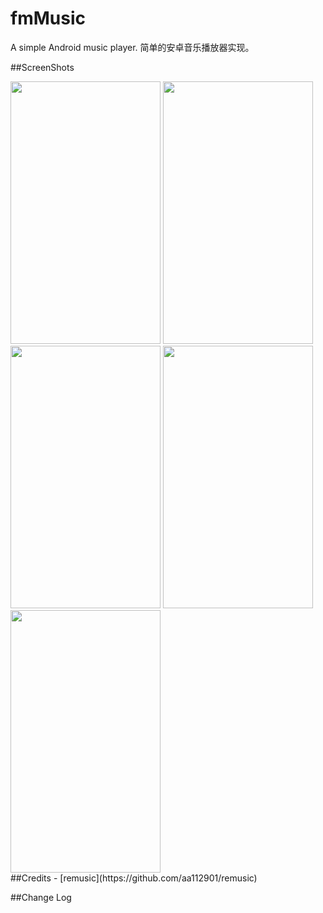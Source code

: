 # fmMusic
A simple Android music player. 
简单的安卓音乐播放器实现。

##ScreenShots
<div><img width="240" height="420" src="https://github.com/SteiensGate/fmMusic/raw/master/Screenshots/Screenshot_20170122-195609.png"/>
<img width="240" height="420" src="https://github.com/SteiensGate/fmMusic/raw/master/Screenshots/Screenshot_20170122-201037.png"/>
<img width="240" height="420" src="https://github.com/SteiensGate/fmMusic/raw/master/Screenshots/Screenshot_20170122-202052.png"/>
<img width="240" height="420" src="https://github.com/SteiensGate/fmMusic/raw/master/Screenshots/Screenshot_20170122-202115.png"/>
<img width="240" height="420" src="https://github.com/SteiensGate/fmMusic/raw/master/Screenshots/Screenshot_20170122-232426.png"/></div>
##Credits
- [remusic](https://github.com/aa112901/remusic)

##Change Log
